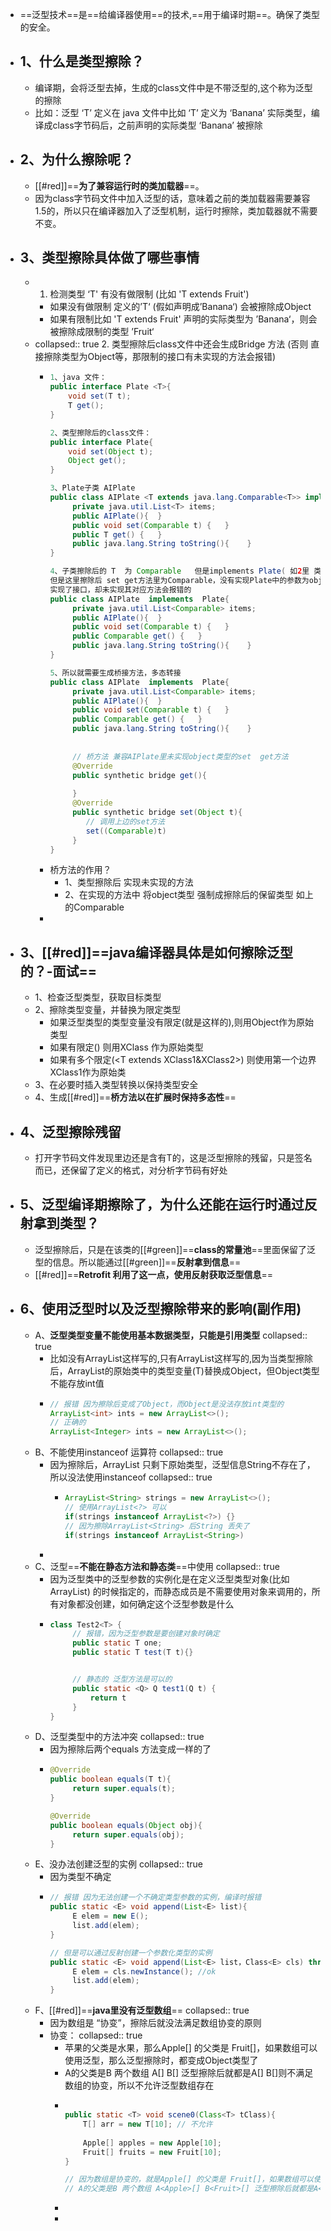 - ==泛型技术==是==给编译器使用==的技术,==用于编译时期==。确保了类型的安全。
- ## 1、什么是类型擦除？
	- 编译期，会将泛型去掉，生成的class文件中是不带泛型的,这个称为泛型的擦除
	- 比如：泛型 ‘T’ 定义在 java 文件中比如 ‘T’ 定义为 ‘Banana’ 实际类型，编译成class字节码后，之前声明的实际类型 ‘Banana’ 被擦除
- ## 2、为什么擦除呢？
	- [[#red]]==**为了兼容运行时的类加载器**==。
	- 因为class字节码文件中加入泛型的话，意味着之前的类加载器需要兼容1.5的，所以只在编译器加入了泛型机制，运行时擦除，类加载器就不需要不变。
- ## 3、类型擦除具体做了哪些事情
	- 1. 检测类型  ‘T' 有没有做限制 (比如 'T extends Fruit')
		- 如果没有做限制 定义的’T‘ (假如声明成’Banana‘) 会被擦除成Object
		- 如果有限制比如 'T extends Fruit'  声明的实际类型为 ’Banana‘，则会被擦除成限制的类型 ’Fruit‘
	- collapsed:: true
	  2. 类型擦除后class文件中还会生成Bridge 方法 (否则 直接擦除类型为Object等，那限制的接口有未实现的方法会报错)
		- ```java
		  1、java 文件：
		  public interface Plate <T>{
		      void set(T t);
		      T get();
		  }
		  
		  2、类型擦除后的class文件： 
		  public interface Plate{
		      void set(Object t);
		      Object get();
		  }
		  
		  3、Plate子类 AIPlate  
		  public class AIPlate <T extends java.lang.Comparable<T>> implements  Plate<T>{
		       private java.util.List<T> items;
		       public AIPlate(){  }
		       public void set(Comparable t) {   }
		       public T get() {   }
		       public java.lang.String toString(){    }
		  }
		  
		  4、子类擦除后的 T  为 Comparable   但是implements Plate( 如2里 类型擦除后的胃Object)
		  但是这里擦除后 set get方法里为Comparable，没有实现Plate中的参数为object的set  get方法。
		  实现了接口，却未实现其对应方法会报错的
		  public class AIPlate  implements  Plate{
		       private java.util.List<Comparable> items;
		       public AIPlate(){  }
		       public void set(Comparable t) {   }
		       public Comparable get() {   }
		       public java.lang.String toString(){    }
		  }
		  
		  5、所以就需要生成桥接方法，多态转接
		  public class AIPlate  implements  Plate{
		       private java.util.List<Comparable> items;
		       public AIPlate(){  }
		       public void set(Comparable t) {   }
		       public Comparable get() {   }
		       public java.lang.String toString(){    }
		       
		       
		       // 桥方法 兼容AIPlate里未实现object类型的set  get方法
		       @Override
		       public synthetic bridge get(){
		       
		       }
		       @Override
		       public synthetic bridge set(Object t){
		          // 调用上边的set方法
		          set((Comparable)t)
		       }
		  }
		  ```
		- 桥方法的作用？
			- 1、类型擦除后 实现未实现的方法
			- 2、在实现的方法中 将object类型 强制成擦除后的保留类型  如上的Comparable
		-
- ## 3、[[#red]]==java编译器具体是如何擦除泛型的？-面试==
	- 1、检查泛型类型，获取目标类型
	- 2、擦除类型变量，并替换为限定类型
		- 如果泛型类型的类型变量没有限定(就是这样的<T>),则用Object作为原始类型
		- 如果有限定(<T extends XClass>) 则用XClass 作为原始类型
		- 如果有多个限定(<T extends XClass1&XClass2>) 则使用第一个边界XClass1作为原始类
	- 3、在必要时插入类型转换以保持类型安全
	- 4、生成[[#red]]==**桥方法以在扩展时保持多态性**==
- ## 4、泛型擦除残留
	- 打开字节码文件发现里边还是含有T的，这是泛型擦除的残留，只是签名而已，还保留了定义的格式，对分析字节码有好处
- ## 5、泛型编译期擦除了，为什么还能在运行时通过反射拿到类型？
	- 泛型擦除后，只是在该类的[[#green]]==**class的常量池**==里面保留了泛型的信息。所以能通过[[#green]]==**反射拿到信息**==
	- [[#red]]==**Retrofit 利用了这一点，使用反射获取泛型信息**==
- ## 6、使用泛型时以及泛型擦除带来的影响(副作用)
	- A、**泛型类型变量不能使用基本数据类型，只能是引用类型**
	  collapsed:: true
		- 比如没有ArrayList<int>这样写的,只有ArrayList<Integer>这样写的,因为当类型擦除后，ArrayList的原始类中的类型变量(T)替换成Object，但Object类型不能存放int值
		- ```java
		  // 报错 因为擦除后变成了Object，而Object是没法存放int类型的
		  ArrayList<int> ints = new ArrayList<>();  
		  // 正确的
		  ArrayList<Integer> ints = new ArrayList<>();  
		  ```
	- B、不能使用instanceof 运算符
	  collapsed:: true
		- 因为擦除后，ArrayList<String> 只剩下原始类型，泛型信息String不存在了，所以没法使用instanceof
		  collapsed:: true
			- ```java
			  ArrayList<String> strings = new ArrayList<>();
			  // 使用ArrayList<?> 可以
			  if(strings instanceof ArrayList<?>) {} 
			  // 因为擦除ArrayList<String> 后String 丢失了
			  if(strings instanceof ArrayList<String>)
			  ```
		-
	- C、泛型==**不能在静态方法和静态类**==中使用
	  collapsed:: true
		- 因为泛型类中的泛型参数的实例化是在定义泛型类型对象(比如ArrayList<Integer>) 的时候指定的，而静态成员是不需要使用对象来调用的，所有对象都没创建，如何确定这个泛型参数是什么
		- ```java
		  class Test2<T> {
		       // 报错，因为泛型参数是要创建对象时确定
		       public static T one;
		       public static T test(T t){}
		  
		  
		       // 静态的 泛型方法是可以的
		       public static <Q> Q test1(Q t) {
		           return t
		       }
		  }
		  ```
	- D、泛型类型中的方法冲突
	  collapsed:: true
		- 因为擦除后两个equals 方法变成一样的了
		- ```java
		  @Override
		  public boolean equals(T t){
		       return super.equals(t);
		  }
		  
		  @Override
		  public boolean equals(Object obj){
		       return super.equals(obj);
		  }
		  ```
	- E、没办法创建泛型的实例
	  collapsed:: true
		- 因为类型不确定
		- ```java
		  // 报错 因为无法创建一个不确定类型参数的实例，编译时报错
		  public static <E> void append(List<E> list){
		       E elem = new E(); 
		       list.add(elem);
		  }
		  
		  // 但是可以通过反射创建一个参数化类型的实例
		  public static <E> void append(List<E> list，Class<E> cls) throws Exception{
		       E elem = cls.newInstance(); //ok 
		       list.add(elem);
		  }
		  ```
	- F、[[#red]]==**java里没有泛型数组**==
	  collapsed:: true
		- 因为数组是 “协变”，擦除后就没法满足数组协变的原则
		- 协变：
		  collapsed:: true
			- 苹果的父类是水果，那么Apple[] 的父类是 Fruit[]，如果数组可以使用泛型，那么泛型擦除时，都变成Object类型了
			- A的父类是B 两个数组 A<Apple>[] B<Fruit>[] 泛型擦除后就都是A<Object>[] B<Object>[]则不满足数组的协变，所以不允许泛型数组存在
		- ```java
		  
		  public static <T> void scene0(Class<T> tClass){
		      T[] arr = new T[10]; // 不允许
		      
		      Apple[] apples = new Apple[10];
		      Fruit[] fruits = new Fruit[10];
		  }
		  
		  // 因为数组是协变的，就是Apple[] 的父类是 Fruit[]，如果数组可以使用泛型，那么泛型擦除时，都变成Object类型了
		  // A的父类是B 两个数组 A<Apple>[] B<Fruit>[] 泛型擦除后就都是A<Object>[] B<Object>[]则不满足数组的协变，所以不允许泛型数组存在
		  ```
	-
	-